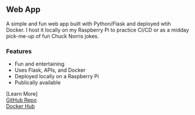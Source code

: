 ## Web App

A simple and fun web app built with Python/Flask and deployed wtih Docker. I host it locally on my Raspberry Pi to practice CI/CD or as a midday pick-me-up of fun Chuck Norris jokes.

### Features

- Fun and entertaining
- Uses Flask, APIs, and Docker
- Deployed locally on a Raspberry Pi
- Publically available

[Learn More]  
<a href="https://github.com/Cyber-Kaeh/Chuck_Jokes_App" target="_blank">GitHub Repo</a>  
<a href="https://hub.docker.com/r/cyberkaeh/chuck_app" target="_blank">Docker Hub</a>
